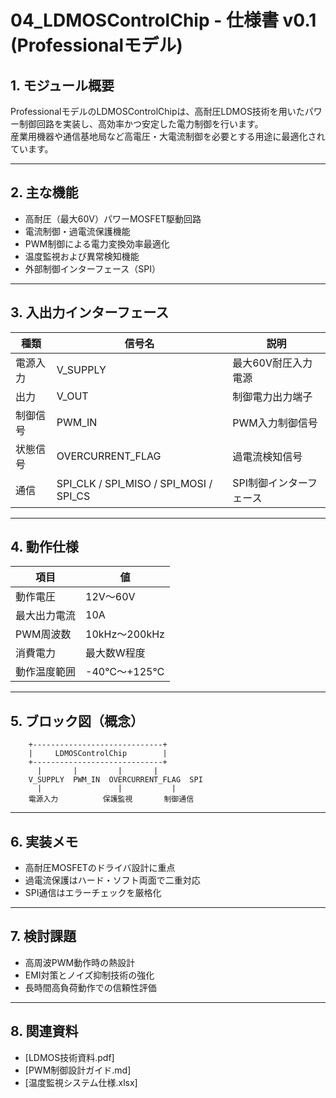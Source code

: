 # 04_LDMOSControlChip - 仕様書 v0.1 (Professionalモデル)

## 1. モジュール概要

ProfessionalモデルのLDMOSControlChipは、高耐圧LDMOS技術を用いたパワー制御回路を実装し、高効率かつ安定した電力制御を行います。  
産業用機器や通信基地局など高電圧・大電流制御を必要とする用途に最適化されています。

---

## 2. 主な機能

- 高耐圧（最大60V）パワーMOSFET駆動回路  
- 電流制御・過電流保護機能  
- PWM制御による電力変換効率最適化  
- 温度監視および異常検知機能  
- 外部制御インターフェース（SPI）

---

## 3. 入出力インターフェース

| 種類         | 信号名           | 説明                                   |
|--------------|------------------|----------------------------------------|
| 電源入力     | V_SUPPLY         | 最大60V耐圧入力電源                    |
| 出力         | V_OUT            | 制御電力出力端子                      |
| 制御信号     | PWM_IN           | PWM入力制御信号                      |
| 状態信号     | OVERCURRENT_FLAG | 過電流検知信号                       |
| 通信         | SPI_CLK / SPI_MISO / SPI_MOSI / SPI_CS | SPI制御インターフェース   |

---

## 4. 動作仕様

| 項目                 | 値                                     |
|----------------------|---------------------------------------|
| 動作電圧             | 12V〜60V                              |
| 最大出力電流         | 10A                                   |
| PWM周波数           | 10kHz〜200kHz                         |
| 消費電力             | 最大数W程度                          |
| 動作温度範囲         | -40℃〜+125℃                         |

---

## 5. ブロック図（概念）

```
    +-----------------------------+
    |     LDMOSControlChip        |
    +-----------------------------+
      |       |         |       |
    V_SUPPLY  PWM_IN  OVERCURRENT_FLAG  SPI
      |                 |           |
    電源入力          保護監視       制御通信
```

---

## 6. 実装メモ

- 高耐圧MOSFETのドライバ設計に重点  
- 過電流保護はハード・ソフト両面で二重対応  
- SPI通信はエラーチェックを厳格化

---

## 7. 検討課題

- 高周波PWM動作時の熱設計  
- EMI対策とノイズ抑制技術の強化  
- 長時間高負荷動作での信頼性評価

---

## 8. 関連資料

- [LDMOS技術資料.pdf]  
- [PWM制御設計ガイド.md]  
- [温度監視システム仕様.xlsx]
